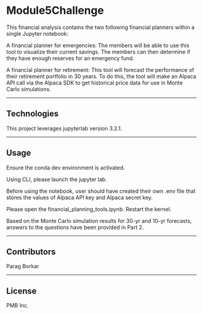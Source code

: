 # Module5Challenge

This financial analysis contains the two following financial planners within a single Jupyter notebook:

A financial planner for emergencies: The members will be able to use this tool to visualize their current savings. The members can then determine if they have enough reserves for an emergency fund.

A financial planner for retirement: This tool will forecast the performance of their retirement portfolio in 30 years. To do this, the tool will make an Alpaca API call via the Alpaca SDK to get historical price data for use in Monte Carlo simulations.

---

## Technologies

This project leverages jupyterlab version 3.2.1.

---

## Usage

Ensure the conda dev environment is activated.

Using CLI, please launch the jupyter lab.

Before using the notebook, user should have created their own .env file that stores the values of Alpaca API key and Alpaca secret key.

Please open the financial_planning_tools.ipynb. Restart the kernel.

Based on the Monte Carlo simulation results for 30-yr and 10-yr forecasts, answers to the questions have been provided in Part 2.



---

## Contributors

Parag Borkar

---

## License

PMB Inc.